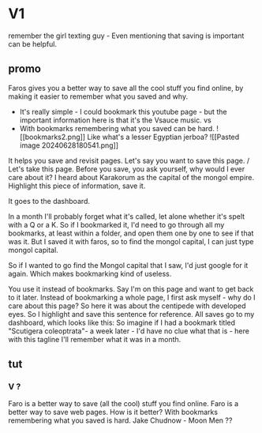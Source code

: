 # V1
remember the girl texting guy - Even mentioning that saving is important can be helpful.
## promo
Faros gives you a better way to save all the cool stuff you find online,
by making it easier to remember what you saved and why.

* It's really simple - I could bookmark this youtube page - but the important information here is that it's the Vsauce music.
vs
* With bookmarks remembering what you saved can be hard.  ![[bookmarks2.png]] Like what's a lesser Egyptian jerboa? ![[Pasted image 20240628180541.png]]
 


It helps you save and revisit pages.
Let's say you want to save this page. / Let's take this page.
Before you save, you ask yourself, why would I ever care about it?
I heard about Karakorum as the capital of the mongol empire.
Highlight this piece of information, save it.

It goes to the dashboard.

In a month I'll probably forget what it's called, let alone whether it's spelt with a Q or a K. So if I bookmarked it, I'd need to go through all my bookmarks, at least within a folder, and open them one by one to see if that was it.
But I saved it with faros, so to find the mongol capital, I can just type mongol capital. 


So if I wanted to go find the Mongol capital that I saw, I'd just google for it again.
Which makes bookmarking kind of useless.









You use it instead of bookmarks.
Say I'm on this page and want to get back to it later. 
Instead of bookmarking a whole page, I first ask myself - why do I care about this page?
So here it was about the centipede with developed eyes.
So I highlight and save this sentence for reference.
All saves go to my dashboard, which looks like this:
So imagine if I had a bookmark titled "Scutigera coleoptrata"- a week later - I'd have no clue what that is - here with this tagline I'll remember what it was in a month. 



## tut

### V ?
Faro is a better way to save (all the cool) stuff you find online.
Faro is a better way to save web pages.
How is it better?
With bookmarks remembering what you saved is hard. 
Jake Chudnow - Moon Men ??